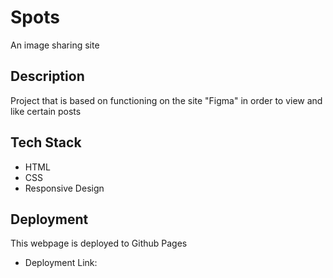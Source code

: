 # Spots

An image sharing site

## Description

Project that is based on functioning on the site "Figma" in order to view and like certain posts

## Tech Stack

- HTML
- CSS
- Responsive Design

## Deployment

This webpage is deployed to Github Pages

- Deployment Link: 

